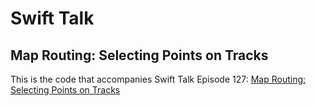 # Swift Talk
## Map Routing: Selecting Points on Tracks

This is the code that accompanies Swift Talk Episode 127: [Map Routing: Selecting Points on Tracks](https://talk.objc.io/episodes/S01E127-selecting-points-on-tracks)
